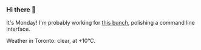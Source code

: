 ### Hi there :wave:

It's Monday! I'm probably working for [this bunch](https://github.com/kohofinancial), polishing a command line interface.

Weather in Toronto: clear, at +10°C.
